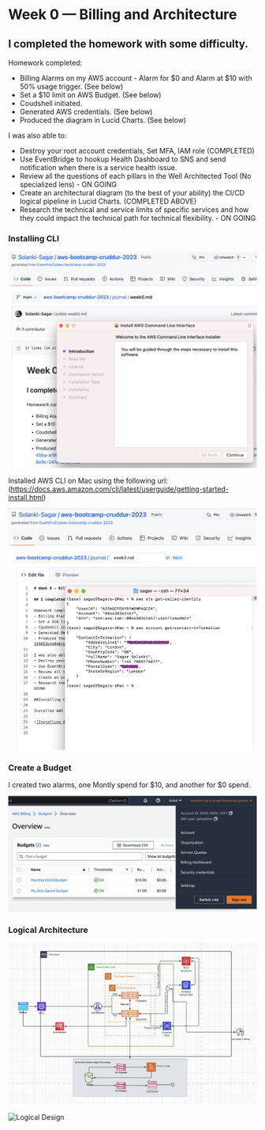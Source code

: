 # Week 0 — Billing and Architecture

## I completed the homework with some difficulty. 
 
Homework completed: 
- Billing Alarms on my AWS account - Alarm for $0 and Alarm at $10 with 50% usage trigger. (See below)
- Set a $10 limit on AWS Budget. (See below)
- Coudshell initiated.
- Generated AWS credentials. (See below)
- Produced the diagram in Lucid Charts. (See below)

I was also able to: 
- Destroy your root account credentials, Set MFA, IAM role (COMPLETED)
- Use EventBridge to hookup Health Dashboard to SNS and send notification when there is a service health issue.
- Review all the questions of each pillars in the Well Architected Tool (No specialized lens) - ON GOING
- Create an architectural diagram (to the best of your ability) the CI/CD logical pipeline in Lucid Charts. (COMPLETED ABOVE)
- Research the technical and service limits of specific services and how they could impact the technical path for technical flexibility. - ON GOING

### Installing CLI

![Proof of CLI Installation](assets/Week0-Proof-of-%20CLI-Installation)

Installed AWS CLI on Mac using the following url:(https://docs.aws.amazon.com/cli/latest/userguide/getting-started-install.html) 

![Verification of AWS CLI](assets/Week0-Verification-of-CLI-Installation)


### Create a Budget 

I created two alarms, one Montly spend for $10, and another for $0 spend.

![Proof of Budget alarm](assets/Week0-Create-a-budget-alarm)

### Logical Architecture 

![Logical Architecture](assets/Week0-logical-recreation-diagram)

![Logical Design](https://lucid.app/lucidchart/d438ea4b-20e7-45ba-a19b-339852b44040/edit?viewport_loc=64%2C-428%2C2358%2C2396%2C0_0&invitationId=inv_037c4633-6bf0-4523-8e9c-241e49594f35)

